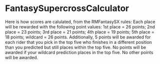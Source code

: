 # FantasySupercrossCalculator
Here is how scores are calulated, from the RMFantasySX rules: Each place will be rewarded with the following point values: 1st place = 26 points; 2nd place = 23 points; 3rd place = 21 points; 4th place = 19 points; 5th place = 18 points; wildcard = 26 points. Additionally, 5 points will be awarded for each rider that you pick in the top five who finishes in a different position than you predicted but still places within the top five. No points will be awarded if your wildcard prediction places in the top five. No other points will be awarded.

